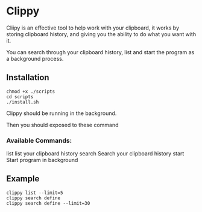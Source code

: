 # Clippy

Cliipy is an effective tool to help work with your clipboard, it works by storing clipboard history, and giving you the ability to do what you want with it.

You can search through your clipboard history, list and start the program as a background process.

## Installation
```shell
chmod +x ./scripts 
cd scripts
./install.sh
```

Clippy should be running in the background.

Then you should exposed to these command
### Available Commands:
  list        list your clipboard history
  search      Search your clipboard history
  start       Start program in background
  
## Example
```shell
clippy list --limit=5
clippy search define
clippy search define --limit=30
```

